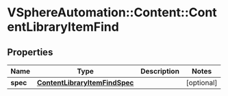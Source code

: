 # VSphereAutomation::Content::ContentLibraryItemFind

## Properties
Name | Type | Description | Notes
------------ | ------------- | ------------- | -------------
**spec** | [**ContentLibraryItemFindSpec**](ContentLibraryItemFindSpec.md) |  | [optional] 


